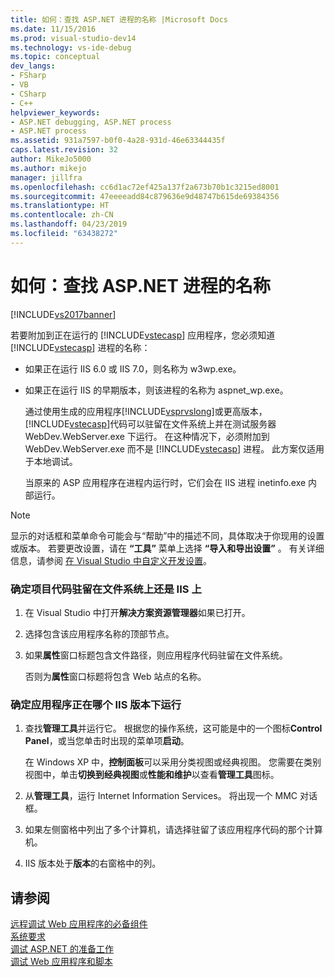 ```yaml
---
title: 如何：查找 ASP.NET 进程的名称 |Microsoft Docs
ms.date: 11/15/2016
ms.prod: visual-studio-dev14
ms.technology: vs-ide-debug
ms.topic: conceptual
dev_langs:
- FSharp
- VB
- CSharp
- C++
helpviewer_keywords:
- ASP.NET debugging, ASP.NET process
- ASP.NET process
ms.assetid: 931a7597-b0f0-4a28-931d-46e63344435f
caps.latest.revision: 32
author: MikeJo5000
ms.author: mikejo
manager: jillfra
ms.openlocfilehash: cc6d1ac72ef425a137f2a673b70b1c3215ed8001
ms.sourcegitcommit: 47eeeeadd84c879636e9d48747b615de69384356
ms.translationtype: HT
ms.contentlocale: zh-CN
ms.lasthandoff: 04/23/2019
ms.locfileid: "63438272"
---
```

# <a name="how-to-find-the-name-of-the-aspnet-process"></a>如何：查找 ASP.NET 进程的名称
[!INCLUDE[vs2017banner](../includes/vs2017banner.md)]

若要附加到正在运行的 [!INCLUDE[vstecasp](../includes/vstecasp-md.md)] 应用程序，您必须知道 [!INCLUDE[vstecasp](../includes/vstecasp-md.md)] 进程的名称：  
  
- 如果正在运行 IIS 6.0 或 IIS 7.0，则名称为 w3wp.exe。  
  
- 如果正在运行 IIS 的早期版本，则该进程的名称为 aspnet_wp.exe。  
  
  通过使用生成的应用程序[!INCLUDE[vsprvslong](../includes/vsprvslong-md.md)]或更高版本，[!INCLUDE[vstecasp](../includes/vstecasp-md.md)]代码可以驻留在文件系统上并在测试服务器 WebDev.WebServer.exe 下运行。 在这种情况下，必须附加到 WebDev.WebServer.exe 而不是 [!INCLUDE[vstecasp](../includes/vstecasp-md.md)] 进程。 此方案仅适用于本地调试。  
  
  当原来的 ASP 应用程序在进程内运行时，它们会在 IIS 进程 inetinfo.exe 内部运行。  
  
> [!NOTE]
> 显示的对话框和菜单命令可能会与“帮助”中的描述不同，具体取决于你现用的设置或版本。 若要更改设置，请在 **“工具”** 菜单上选择 **“导入和导出设置”** 。 有关详细信息，请参阅 [在 Visual Studio 中自定义开发设置](http://msdn.microsoft.com/22c4debb-4e31-47a8-8f19-16f328d7dcd3)。  
  
### <a name="to-determine-whether-project-code-resides-on-the-file-system-or-iis"></a>确定项目代码驻留在文件系统上还是 IIS 上  
  
1. 在 Visual Studio 中打开**解决方案资源管理器**如果已打开。  
  
2. 选择包含该应用程序名称的顶部节点。  
  
3. 如果**属性**窗口标题包含文件路径，则应用程序代码驻留在文件系统。  
  
     否则为**属性**窗口标题将包含 Web 站点的名称。  
  
### <a name="to-determine-the-iis-version-under-which-the-application-is-running"></a>确定应用程序正在哪个 IIS 版本下运行  
  
1. 查找**管理工具**并运行它。 根据您的操作系统，这可能是中的一个图标**Control Panel**，或当您单击时出现的菜单项**启动**。  
  
     在 Windows XP 中，**控制面板**可以采用分类视图或经典视图。 您需要在类别视图中，单击**切换到经典视图**或**性能和维护**以查看**管理工具**图标。  
  
2. 从**管理工具**，运行 Internet Information Services。 将出现一个 MMC 对话框。  
  
3. 如果左侧窗格中列出了多个计算机，请选择驻留了该应用程序代码的那个计算机。  
  
4. IIS 版本处于**版本**的右窗格中的列。  
  
## <a name="see-also"></a>请参阅  
 [远程调试 Web 应用程序的必备组件](../debugger/prerequistes-for-remote-debugging-web-applications.md)   
 [系统要求](../debugger/aspnet-debugging-system-requirements.md)   
 [调试 ASP.NET 的准备工作](../debugger/preparing-to-debug-aspnet.md)   
 [调试 Web 应用程序和脚本](../debugger/debugging-web-applications-and-script.md)
